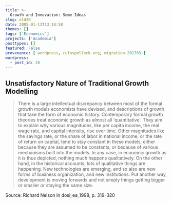 ```yaml
---
title: >-
  Growth and Innovation: Some Ideas
slug: old20
date: 2005-01-13T13:18:58
themes: []
tags: ['Economics']
projects: ['Academia']
posttypes: []
featured: False
provenance: [ wordpress, rufuspollock.org, migration-201703 ]
wordpress:
  - post_id: 20
---
```


<h2>
	Unsatisfactory Nature of Traditional Growth Modelling
</h2>
<blockquote refId="dosi_ea_1998" loc="319-320">
	<p>
		There is a large intellectual discrepancy between most of the formal growth models economists have devised, and descriptions of growth that take the form of economic history. Contemporary formal growth theories treat economic growth as almost all 'quantitative'. They aim to explain why various magnitudes, like per capita income, the real wage rate, and capital intensity, rise over time. Other magnitudes like the savings rate, or the share of labor in national income, or the rate of return on capital, tend to stay constant in these models, either because they are assumed to be constants, or because of various mechanisms built into the models. In any case, in economic growth as it is thus depicted, nothing much happens qualitatively. On the other hand, in the historical accounts, lots of qualitative things are happening. New technologies are emerging, and so also are new forms of business organization, and new institutions. Put another way, development is moving forwards and not simply things getting bigger or smaller or staying the same size.
	</p>
</blockquote>
<p>
	Source: Richard Nelson in dosi_ea_1998, p. 319-320</p>

